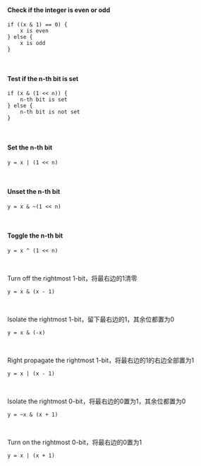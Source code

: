 #### **Check if the integer is even or odd**
```
if ((x & 1) == 0) {
    x is even
} else {
    x is odd
}
```
<br/>

#### **Test if the n-th bit is set**
```
if (x & (1 << n)) {
    n-th bit is set
} else {
    n-th bit is not set
}
```
<br/>

#### **Set the n-th bit**
```
y = x | (1 << n)
```
<br/>

#### **Unset the n-th bit**
```
y = x & ~(1 << n)
```
<br/>

#### **Toggle the n-th bit**
```
y = x ^ (1 << n)
```
<br/>

Turn off the rightmost 1-bit，将最右边的1清零
```
y = x & (x - 1)
```
<br/>

Isolate the rightmost 1-bit，留下最右边的1，其余位都置为0
```
y = x & (-x)
```
<br/>

Right propagate the rightmost 1-bit，将最右边的1的右边全部置为1
```
y = x | (x - 1)
```
<br/>

Isolate the rightmost 0-bit，将最右边的0置为1，其余位都置为0
```
y = ~x & (x + 1)
```
<br/>

Turn on the rightmost 0-bit，将最右边的0置为1
```
y = x | (x + 1)
```